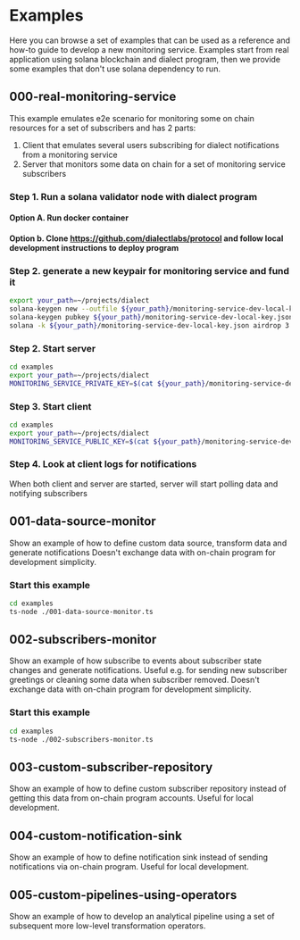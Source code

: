 # Examples

Here you can browse a set of examples that can be used as a reference and how-to guide to develop a new monitoring
service. Examples start from real application using solana blockchain and dialect program, then we provide some examples
that don't use solana dependency to run.

## 000-real-monitoring-service

This example emulates e2e scenario for monitoring some on chain resources for a set of subscribers and has 2 parts:

1) Client that emulates several users subscribing for dialect notifications from a monitoring service
2) Server that monitors some data on chain for a set of monitoring service subscribers

### Step 1. Run a solana validator node with dialect program

#### Option A. Run docker container

#### Option b. Clone https://github.com/dialectlabs/protocol and follow local development instructions to deploy program

### Step 2. generate a new keypair for monitoring service and fund it

```bash
export your_path=~/projects/dialect
solana-keygen new --outfile ${your_path}/monitoring-service-dev-local-key.json
solana-keygen pubkey ${your_path}/monitoring-service-dev-local-key.json > ${your_path}/monitoring-service-dev-local-key.pub
solana -k ${your_path}/monitoring-service-dev-local-key.json airdrop 3
```

### Step 2. Start server

```bash
cd examples
export your_path=~/projects/dialect
MONITORING_SERVICE_PRIVATE_KEY=$(cat ${your_path}/monitoring-service-dev-local-key.json) ts-node ./000.2-real-monoring-service-server.ts
```

### Step 3. Start client

```bash
cd examples
export your_path=~/projects/dialect
MONITORING_SERVICE_PUBLIC_KEY=$(cat ${your_path}/monitoring-service-dev-local-key.pub) ts-node ./000.1-real-monoring-service-client.ts
```

### Step 4. Look at client logs for notifications

When both client and server are started, server will start polling data and notifying subscribers

## 001-data-source-monitor

Show an example of how to define custom data source, transform data and generate notifications Doesn't exchange data
with on-chain program for development simplicity.

### Start this example

```bash
cd examples
ts-node ./001-data-source-monitor.ts
```

## 002-subscribers-monitor

Show an example of how subscribe to events about subscriber state changes and generate notifications. Useful e.g. for
sending new subscriber greetings or cleaning some data when subscriber removed. Doesn't exchange data with on-chain
program for development simplicity.

### Start this example

```bash
cd examples
ts-node ./002-subscribers-monitor.ts
```

## 003-custom-subscriber-repository

Show an example of how to define custom subscriber repository instead of getting this data from on-chain program
accounts. Useful for local development.

## 004-custom-notification-sink

Show an example of how to define notification sink instead of sending notifications via on-chain program. Useful for
local development.

## 005-custom-pipelines-using-operators

Show an example of how to develop an analytical pipeline using a set of subsequent more low-level transformation
operators.